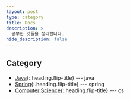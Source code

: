 ```yaml
---
layout: post
type: category
title: Docs
description: >
  공부한 것들을 정리합니다.
hide_description: false
---
```

<!-- blank -->

## Category
* [Java]{:.heading.flip-title} --- java  
* [Spring]{:.heading.flip-title} --- spring  
* [Computer Science]{:.heading.flip-title} --- cs  

[java]: /java/
[spring]: /spring/
[computer science]: /computer-science/